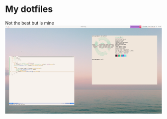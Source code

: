 # My dotfiles

Not the best but is mine
![screenshot](https://raw.githubusercontent.com/mariogmarq/dots/master/screenshot.png)
